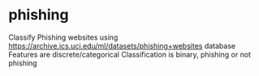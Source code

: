 # phishing
Classify Phishing websites using https://archive.ics.uci.edu/ml/datasets/phishing+websites database
Features are discrete/categorical
Classification is binary, phishing or not phishing
